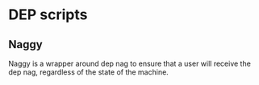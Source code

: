# DEP scripts

## Naggy
Naggy is a wrapper around dep nag to ensure that a user will receive the dep nag, regardless of the state of the machine.
